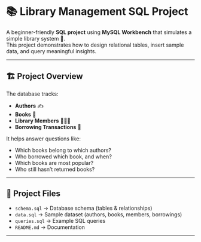 # 📚 Library Management SQL Project  

A beginner-friendly **SQL project** using **MySQL Workbench** that simulates a simple library system 📖.  
This project demonstrates how to design relational tables, insert sample data, and query meaningful insights.  

---

## 🏗 Project Overview  
The database tracks:  
- **Authors** ✍️  
- **Books** 📘  
- **Library Members** 🧑‍🤝‍🧑  
- **Borrowing Transactions** 📅  

It helps answer questions like:  
- Which books belong to which authors?  
- Who borrowed which book, and when?  
- Which books are most popular?  
- Who still hasn’t returned books?  

---

## 📂 Project Files  
- `schema.sql` → Database schema (tables & relationships)  
- `data.sql` → Sample dataset (authors, books, members, borrowings)  
- `queries.sql` → Example SQL queries  
- `README.md` → Documentation  

---
